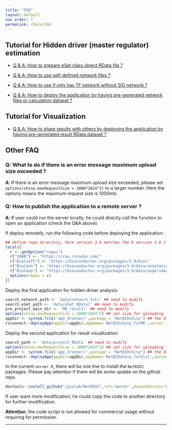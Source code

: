```yaml
---
title: "FAQ"
layout: default
nav_order: 7
permalink: /docs/FAQ
---
```


## Tutorial for Hidden driver (master regulator) estimation

- [Q & A: How to prepare eSet class object RData file ?](../docs/tutorial4runner#q--a-how-to-prepare-eset-class-object-rdata-file-)

- [Q & A: How to use self-defined network files ?](../docs/tutorial4runner#q--a-how-to-use-self-defined-network-files-)

- [Q & A: How to use if only has TF network without SIG network ?](../docs/tutorial4runner#q--a-how-to-use-if-only-has-tf-network-without-sig-network-)

- [Q & A: How to deploy the application by having pre-generated network files or calculation dataset ?](../docs/tutorial4runner#q--a-how-to-deploy-the-application-by-having-pre-generated-network-files-or-calculation-dataset-)

## Tutorial for Visualization

- [Q & A: How to share results with others by deploying the application by having pre-generated result RData dataset ?](../docs/tutorial4runner#q--a-how-to-share-results-with-others-by-deploying-the-application-by-having-pre-generated-result-rdata-dataset-)

## Other FAQ

### Q: What to do if there is an error message maximum upload size exceeded ?

**A**: If there is an error message maximum upload size exceeded, please set `options(shiny.maxRequestSize = 1000*1024^2)` to a larger number. 
Here the options means the maximum request size is 1000mb.

### Q: How to publish the application to a remote server ?

**A**: If user could run the server locally, he could directly call the function to open an application (check the Q&A above).

If deploy remotely, run the following code before deploying the application:

```r
## define repo directory, here version 3.9 matches the R version 3.6.1
local({
  r <- getOption("repos")
  r["CRAN"] <- "https://cran.rstudio.com/"
  r["BioCsoft"] <- "https://bioconductor.org/packages/3.9/bioc"
  r["BioCann"] <- "https://bioconductor.org/packages/3.9/data/annotation"
  r["BioCexp"] <- "https://bioconductor.org/packages/3.9/data/experiment"
  options(repos = r)
})
```
Deploy the first application for hidden driver analysis:

```r
search_network_path <- 'data/network_txt/' ## need to modify
search_eSet_path <- 'data/eSet_RData/' ## need to modify
pre_project_main_dir <- 'MR_result/' ## need to modify
options(shiny.maxRequestSize = 1000*1024^2) ## set size for uploading files
appDir <- system.file('app_4runner/',package = "NetBIDshiny") ## the directory for server.R and ui.R
rsconnect::deployApp(appDir=appDir,appName='NetBIDshiny_forMR',server = 'shinyapps.io')
```

Deploy the second application for result visualization:

```r
search_path <- 'data/project_RData' ## need to modify
options(shiny.maxRequestSize = 1000*1024^2) ## set size for uploading files
appDir <- system.file('app_4runner/',package = "NetBIDshiny") ## the directory for server.R and ui.R
rsconnect::deployApp(appDir=appDir,appName='NetBIDshiny_forVis1',server = 'shinyapps.io')
```

In the current `server.R`, there will be one line to install the `NetBID2` packages. 
Please pay attention if there will be some update on the github repo.

```r
devtools::install_github("jyyulab/NetBID2",ref='master',dependencies='Depends')
```

If user want more modification, he could copy the code to another directory for further modification. 

**Attention**, the code script is not allowed for commercial usage without requiring for permission. 

------


